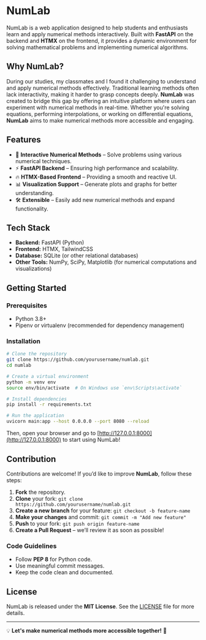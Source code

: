 # NumLab

NumLab is a web application designed to help students and enthusiasts learn and apply numerical methods interactively. Built with **FastAPI** on the backend and **HTMX** on the frontend, it provides a dynamic environment for solving mathematical problems and implementing numerical algorithms.

## Why NumLab?

During our studies, my classmates and I found it challenging to understand and apply numerical methods effectively. Traditional learning methods often lack interactivity, making it harder to grasp concepts deeply. **NumLab** was created to bridge this gap by offering an intuitive platform where users can experiment with numerical methods in real-time. Whether you're solving equations, performing interpolations, or working on differential equations, **NumLab** aims to make numerical methods more accessible and engaging.

## Features

- 🧮 **Interactive Numerical Methods** – Solve problems using various numerical techniques.
- ⚡ **FastAPI Backend** – Ensuring high performance and scalability.
- 🔥 **HTMX-Based Frontend** – Providing a smooth and reactive UI.
- 📊 **Visualization Support** – Generate plots and graphs for better understanding.
- 🛠 **Extensible** – Easily add new numerical methods and expand functionality.

## Tech Stack

- **Backend:** FastAPI (Python)
- **Frontend:** HTMX, TailwindCSS
- **Database:** SQLite (or other relational databases)
- **Other Tools:** NumPy, SciPy, Matplotlib (for numerical computations and visualizations)

## Getting Started

### Prerequisites

- Python 3.8+
- Pipenv or virtualenv (recommended for dependency management)

### Installation

```sh
# Clone the repository
git clone https://github.com/yourusername/numlab.git
cd numlab

# Create a virtual environment
python -m venv env
source env/bin/activate  # On Windows use `env\Scripts\activate`

# Install dependencies
pip install -r requirements.txt

# Run the application
uvicorn main:app --host 0.0.0.0 --port 8080 --reload
```

Then, open your browser and go to [http://127.0.0.1:8000](http://127.0.0.1:8000) to start using NumLab!

## Contribution

Contributions are welcome! If you’d like to improve **NumLab**, follow these steps:

1. **Fork** the repository.
2. **Clone** your fork: `git clone https://github.com/yourusername/numlab.git`
3. **Create a new branch** for your feature: `git checkout -b feature-name`
4. **Make your changes** and commit: `git commit -m "Add new feature"`
5. **Push** to your fork: `git push origin feature-name`
6. **Create a Pull Request** – we’ll review it as soon as possible!

### Code Guidelines

- Follow **PEP 8** for Python code.
- Use meaningful commit messages.
- Keep the code clean and documented.

## License

NumLab is released under the **MIT License**. See the [LICENSE](LICENSE) file for more details.

---

💡 **Let's make numerical methods more accessible together!** 🚀
